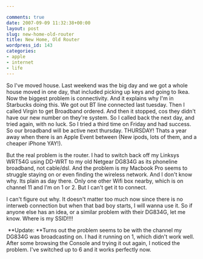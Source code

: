 ```yaml
---

comments: true
date: 2007-09-09 11:32:38+00:00
layout: post
slug: new-home-old-router
title: New Home, Old Router
wordpress_id: 143
categories:
- apple
- internet
- life
---
```


So I've moved house. Last weekend was the big day and we got a whole house moved in one day, that included picking up keys and going to Ikea.
Now the biggest problem is connectivity. And it explains why I'm in Starbucks doing this. We got out BT line connected last tuesday. Then I called Virgin to get Broadband ordered. And then it stopped, cos they didn't have our new number on they're system. So I called back the next day, and tried again, with no luck. So I tried a third time on Friday and had success. So our broadband will be active next thursday. THURSDAY! Thats a year away when there is an Apple Event between (New ipods, lots of them, and a cheaper iPhone YAY!).




But the real problem is the router. I had to switch back off my Linksys WRT54G using DD-WRT to my old Netgear DG834G as its phoneline broadband, not cable/dsl. And the problem is my Macbook Pro seems to struggle staying on or even finding the wireless network. And I don't know why. Its plain as day there. Only one other Wifi box nearby, which is on channel 11 and I'm on 1 or 2. But I can't get it to connect.




I can't figure out why. It doesn't matter too much now since there is no interweb connection but when that bad boy starts, I will wanna use it.
So if anyone else has an idea, or a similar problem with their DG834G, let me know. Where is my SSID!!!!




 **Update: **Turns out the problem seems to be with the channel my DG834G was broadcasting on. I had it running on 1, which didn't work well. After some browsing the Console and trying it out again, I noticed the problem. I've switched up to 6 and it works perfectly now.
